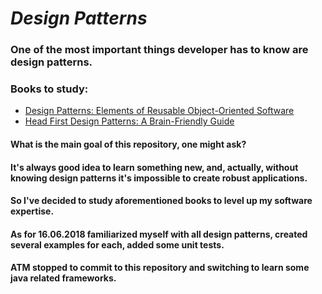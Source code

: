 # _Design Patterns_
### One of the most important things developer has to know are design patterns.
### Books to study:
* [Design Patterns: Elements of Reusable Object-Oriented Software](https://www.amazon.com/Design-Patterns-Object-Oriented-Addison-Wesley-Professional-ebook/dp/B000SEIBB8)
* [Head First Design Patterns: A Brain-Friendly Guide](https://www.amazon.com/Head-First-Design-Patterns-Brain-Friendly-ebook/dp/B00AA36RZY/ref=pd_sim_351_2?_encoding=UTF8&psc=1&refRID=MPZNFK8KARWAYCJFFHAA)


#### What is the main goal of this repository, one might ask?
#### It's always good idea to learn something new, and, actually, without knowing design patterns it's impossible to create robust applications.
#### So I've decided to study aforementioned books to level up my software expertise.
#### As for 16.06.2018 familiarized myself with all design patterns, created several examples for each, added some unit tests.
#### ATM stopped to commit to this repository and switching to learn some java related frameworks.